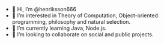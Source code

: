 - 👋 Hi, I’m @henriksson666
- 👀 I’m interested in Theory of Computation, Object-oriented programming, philosophy and natural selection.
- 🌱 I’m currently learning Java, Node.js.
- 💞️ I’m looking to collaborate on social and public projects.
